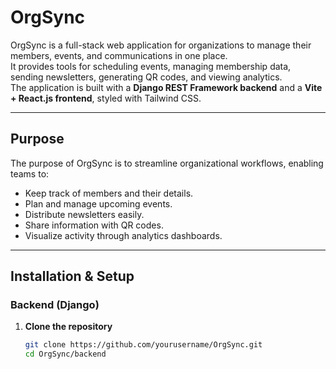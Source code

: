 # OrgSync

OrgSync is a full-stack web application for organizations to manage their members, events, and communications in one place.  
It provides tools for scheduling events, managing membership data, sending newsletters, generating QR codes, and viewing analytics.  
The application is built with a **Django REST Framework backend** and a **Vite + React.js frontend**, styled with Tailwind CSS.

---

##  Purpose
The purpose of OrgSync is to streamline organizational workflows, enabling teams to:
- Keep track of members and their details.
- Plan and manage upcoming events.
- Distribute newsletters easily.
- Share information with QR codes.
- Visualize activity through analytics dashboards.

---

## Installation & Setup

### Backend (Django)
1. **Clone the repository**
   ```bash
   git clone https://github.com/yourusername/OrgSync.git
   cd OrgSync/backend

